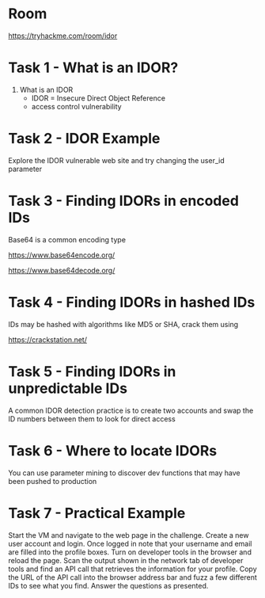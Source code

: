 # Room
https://tryhackme.com/room/idor

# Task 1 - What is an IDOR?
1. What is an IDOR
   * IDOR = Insecure Direct Object Reference
   * access control vulnerability

# Task 2 - IDOR Example
Explore the IDOR vulnerable web site and try changing the user_id parameter

# Task 3 - Finding IDORs in encoded IDs
Base64 is a common encoding type

https://www.base64encode.org/

https://www.base64decode.org/

# Task 4 - Finding IDORs in hashed IDs
IDs may be hashed with algorithms like MD5 or SHA, crack them using

https://crackstation.net/

# Task 5 - Finding IDORs in unpredictable IDs
A common IDOR detection practice is to create two accounts and swap the ID numbers between them to look for direct access

# Task 6 - Where to locate IDORs
You can use parameter mining to discover dev functions that may have been pushed to production

# Task 7 - Practical Example
Start the VM and navigate to the web page in the challenge.  Create a new user account and login.  Once logged in note that your username and email are filled into the profile boxes.  Turn on developer tools in the browser and reload the page.  Scan the output shown in the network tab of developer tools and find an API call that retrieves the information for your profile.  Copy the URL of the API call into the browser address bar and fuzz a few different IDs to see what you find.  Answer the questions as presented.